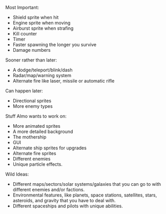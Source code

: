 Most Important:
- Shield sprite when hit
- Engine sprite when moving
- Airburst sprite when strafing
- Kill counter
- Timer
- Faster spawning the longer you survive
- Damage numbers

Sooner rather than later:
- A dodge/teleport/blink/dash
- Radar/map/warning system
- Alternate fire like laser, missile or automatic rifle

Can happen later:
- Directional sprites
- More enemy types

Stuff Almo wants to work on:
- More animated sprites
- A more detailed background
- The mothership
- GUI
- Alternate ship sprites for upgrades
- Alternate fire sprites
- Different enemies
- Unique particle effects. 

Wild Ideas:
- Different maps/sectors/solar systems/galaxies that you can go to with different enemies and/or factions.
- Environmental features, like planets, space stations, satellites, stars, asteroids, and gravity that you have to deal with. 
- Different spaceships and pilots with unique abilities. 
